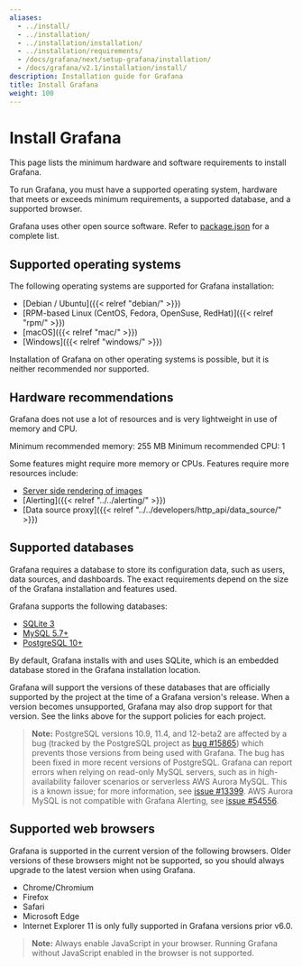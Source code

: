 ```yaml
---
aliases:
  - ../install/
  - ../installation/
  - ../installation/installation/
  - ../installation/requirements/
  - /docs/grafana/next/setup-grafana/installation/
  - /docs/grafana/v2.1/installation/install/
description: Installation guide for Grafana
title: Install Grafana
weight: 100
---
```


# Install Grafana

This page lists the minimum hardware and software requirements to install Grafana.

To run Grafana, you must have a supported operating system, hardware that meets or exceeds minimum requirements, a supported database, and a supported browser.

Grafana uses other open source software. Refer to [package.json](https://github.com/grafana/grafana/blob/main/package.json) for a complete list.

## Supported operating systems

The following operating systems are supported for Grafana installation:

- [Debian / Ubuntu]({{< relref "debian/" >}})
- [RPM-based Linux (CentOS, Fedora, OpenSuse, RedHat)]({{< relref "rpm/" >}})
- [macOS]({{< relref "mac/" >}})
- [Windows]({{< relref "windows/" >}})

Installation of Grafana on other operating systems is possible, but it is neither recommended nor supported.

## Hardware recommendations

Grafana does not use a lot of resources and is very lightweight in use of memory and CPU.

Minimum recommended memory: 255 MB
Minimum recommended CPU: 1

Some features might require more memory or CPUs. Features require more resources include:

- [Server side rendering of images](https://grafana.com/grafana/plugins/grafana-image-renderer#requirements)
- [Alerting]({{< relref "../../alerting/" >}})
- [Data source proxy]({{< relref "../../developers/http_api/data_source/" >}})

## Supported databases

Grafana requires a database to store its configuration data, such as users, data sources, and dashboards. The exact requirements depend on the size of the Grafana installation and features used.

Grafana supports the following databases:

- [SQLite 3](https://www.sqlite.org/index.html)
- [MySQL 5.7+](https://www.mysql.com/support/supportedplatforms/database.html)
- [PostgreSQL 10+](https://www.postgresql.org/support/versioning/)

By default, Grafana installs with and uses SQLite, which is an embedded database stored in the Grafana installation location.

Grafana will support the versions of these databases that are officially supported by the project at the time of a Grafana version's release. When a version becomes unsupported, Grafana may also drop support for that version. See the links above for the support policies for each project.

> **Note:** PostgreSQL versions 10.9, 11.4, and 12-beta2 are affected by a bug (tracked by the PostgreSQL project as [bug #15865](https://www.postgresql.org/message-id/flat/15865-17940eacc8f8b081%40postgresql.org)) which prevents those versions from being used with Grafana. The bug has been fixed in more recent versions of PostgreSQL.
> Grafana can report errors when relying on read-only MySQL servers, such as in high-availability failover scenarios or serverless AWS Aurora MySQL. This is a known issue; for more information, see [issue #13399](https://github.com/grafana/grafana/issues/13399).
> AWS Aurora MySQL is not compatible with Grafana Alerting, see [issue #54556](https://github.com/grafana/grafana/issues/54556).

## Supported web browsers

Grafana is supported in the current version of the following browsers. Older versions of these browsers might not be supported, so you should always upgrade to the latest version when using Grafana.

- Chrome/Chromium
- Firefox
- Safari
- Microsoft Edge
- Internet Explorer 11 is only fully supported in Grafana versions prior v6.0.

> **Note:** Always enable JavaScript in your browser. Running Grafana without JavaScript enabled in the browser is not supported.
